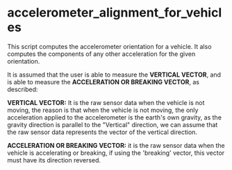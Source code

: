 # accelerometer_alignment_for_vehicles

This script computes the accelerometer orientation for a vehicle.
It also computes the components of any other acceleration for the given orientation.

It is assumed that the user is able to measure the **VERTICAL VECTOR**, and is able to measure the **ACCELERATION OR BREAKING VECTOR**, as described:

**VERTICAL VECTOR:** It is the raw sensor data when the vehicle is not moving, the reason is that when the vehicle is not moving, the only acceleration applied to the accelerometer is the earth's own gravity, as the gravity direction is parallel to the "Vertical" direction, we can assume that the raw sensor data represents the vector of the vertical direction.

**ACCELERATION OR BREAKING VECTOR:** it is the raw sensor data when the vehicle is accelerating or breaking, if using the 'breaking' vector, this vector must have its direction reversed.
